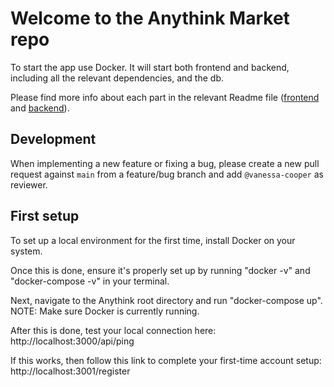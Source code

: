 # Welcome to the Anythink Market repo

To start the app use Docker. It will start both frontend and backend, including all the relevant dependencies, and the db.

Please find more info about each part in the relevant Readme file ([frontend](frontend/readme.md) and [backend](backend/README.md)).

## Development

When implementing a new feature or fixing a bug, please create a new pull request against `main` from a feature/bug branch and add `@vanessa-cooper` as reviewer.

## First setup

To set up a local environment for the first time, install Docker on your system. 

Once this is done, ensure it's properly set up by running "docker -v" and "docker-compose -v" in your terminal.

Next, navigate to the Anythink root directory and run "docker-compose up". NOTE: Make sure Docker is currently running.

After this is done, test your local connection here: http://localhost:3000/api/ping 

If this works, then follow this link to complete your first-time account setup: http://localhost:3001/register 